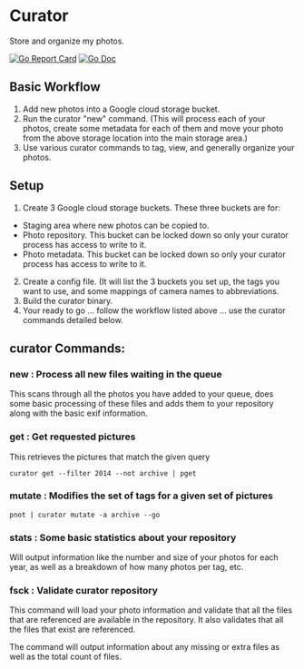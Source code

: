 # Curator

Store and organize my photos.

[![Go Report Card](https://goreportcard.com/badge/github.com/nthnca/curator?style=flat-square)](https://goreportcard.com/report/github.com/nthnca/curator)
[![Go Doc](https://img.shields.io/badge/godoc-reference-blue.svg?style=flat-square)](http://godoc.org/github.com/nthnca/curator)


## Basic Workflow

1. Add new photos into a Google cloud storage bucket.
2. Run the curator "new" command. (This will process each of your photos, create some metadata for each of them and move your photo from the above storage location into the main storage area.)
3. Use various curator commands to tag, view, and generally organize your photos.

## Setup

1. Create 3 Google cloud storage buckets. These three buckets are for:
  - Staging area where new photos can be copied to.
  - Photo repository. This bucket can be locked down so only your curator process has access to write to it.
  - Photo metadata.  This bucket can be locked down so only your curator process has access to write to it.
2. Create a config file. (It will list the 3 buckets you set up, the tags you want to use, and some mappings of camera names to abbreviations.
3. Build the curator binary.
4. Your ready to go ... follow the workflow listed above ... use the curator commands detailed below.

## curator Commands:

### new : Process all new files waiting in the queue

This scans through all the photos you have added to your queue, does some basic processing
of these files and adds them to your repository along with the basic exif information.

### get : Get requested pictures

This retrieves the pictures that match the given query

```shell
curator get --filter 2014 --not archive | pget
```

### mutate : Modifies the set of tags for a given set of pictures

```shell
pnot | curator mutate -a archive --go
```

### stats : Some basic statistics about your repository

Will output information like the number and size of your photos for each year, as well as a
breakdown of how many photos per tag, etc.

### fsck : Validate curator repository

This command will load your photo information and validate that all the files that are referenced
are available in the repository. It also validates that all the files that exist are referenced.

The command will output information about any missing or extra files as well as the total count of
files.
